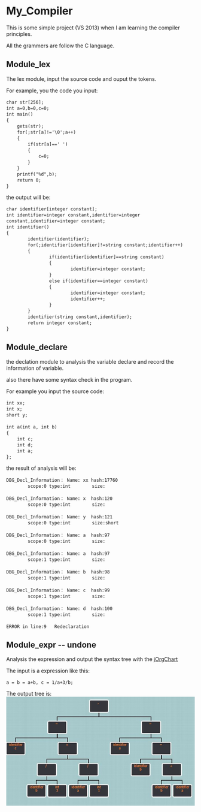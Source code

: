 # My_Compiler

This is some simple project (VS 2013) when I am learning the compiler principles.

All the grammers are follow the C language.

## Module_lex 

The lex module, input the source code and ouput the tokens.

For example, you the code you input:
```
char str[256];
int a=0,b=0,c=0;
int main()
{
	gets(str);
	for(;str[a]!='\0';a++)
	{
		if(str[a]==' ')
		{
			c=0;
		}
	}
	printf("%d",b);
	return 0;
}
```
the output will be:
```
char identifier[integer constant];
int identifier=integer constant,identifier=integer constant,identifier=integer constant;
int identifier()
{
        identifier(identifier);
        for(;identifier[identifier]!=string constant;identifier++)
        {
                if(identifier[identifier]==string constant)
                {
                        identifier=integer constant;
                }
                else if(identifier==integer constant)
                {
                        identifier=integer constant;
                        identifier++;
                }
        }
        identifier(string constant,identifier);
        return integer constant;
}
```

## Module_declare

the declation module to analysis the variable declare and record the information of variable.

also there have some syntax check in the program.

For example you input the source code:
```
int xx;
int x;
short y;

int a(int a, int b)
{
	int c; 
	int d;
    int a;
};
```

the result of analysis will be:
```
DBG_Decl_Information： Name: xx hash:17760
        scope:0 type:int        size:

DBG_Decl_Information： Name: x  hash:120
        scope:0 type:int        size:

DBG_Decl_Information： Name: y  hash:121
        scope:0 type:int        size:short

DBG_Decl_Information： Name: a  hash:97
        scope:0 type:int        size:

DBG_Decl_Information： Name: a  hash:97
        scope:1 type:int        size:

DBG_Decl_Information： Name: b  hash:98
        scope:1 type:int        size:

DBG_Decl_Information： Name: c  hash:99
        scope:1 type:int        size:

DBG_Decl_Information： Name: d  hash:100
        scope:1 type:int        size:

ERROR in line:9   Redeclaration
```

## Module_expr  -- undone

Analysis the expression and output the syntax tree with the [jOrgChart](https://github.com/wesnolte/jOrgChart)

The input is a expression like this:
```
a = b = a+b, c = 1/a+3/b;
```
The output tree is:
![syntax tree   jOrgChart/example/example.html](img_jOrgChart.JPG)